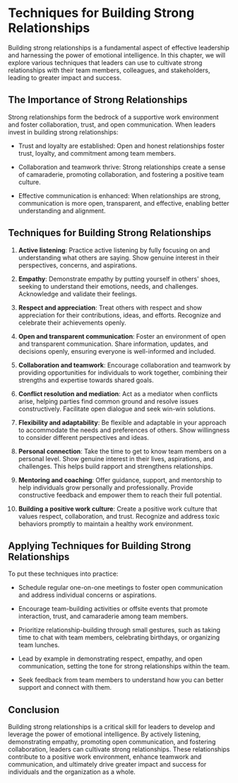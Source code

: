 Techniques for Building Strong Relationships
========================================================

Building strong relationships is a fundamental aspect of effective leadership and harnessing the power of emotional intelligence. In this chapter, we will explore various techniques that leaders can use to cultivate strong relationships with their team members, colleagues, and stakeholders, leading to greater impact and success.

The Importance of Strong Relationships
--------------------------------------

Strong relationships form the bedrock of a supportive work environment and foster collaboration, trust, and open communication. When leaders invest in building strong relationships:

* Trust and loyalty are established: Open and honest relationships foster trust, loyalty, and commitment among team members.

* Collaboration and teamwork thrive: Strong relationships create a sense of camaraderie, promoting collaboration, and fostering a positive team culture.

* Effective communication is enhanced: When relationships are strong, communication is more open, transparent, and effective, enabling better understanding and alignment.

Techniques for Building Strong Relationships
--------------------------------------------

1. **Active listening**: Practice active listening by fully focusing on and understanding what others are saying. Show genuine interest in their perspectives, concerns, and aspirations.

2. **Empathy**: Demonstrate empathy by putting yourself in others' shoes, seeking to understand their emotions, needs, and challenges. Acknowledge and validate their feelings.

3. **Respect and appreciation**: Treat others with respect and show appreciation for their contributions, ideas, and efforts. Recognize and celebrate their achievements openly.

4. **Open and transparent communication**: Foster an environment of open and transparent communication. Share information, updates, and decisions openly, ensuring everyone is well-informed and included.

5. **Collaboration and teamwork**: Encourage collaboration and teamwork by providing opportunities for individuals to work together, combining their strengths and expertise towards shared goals.

6. **Conflict resolution and mediation**: Act as a mediator when conflicts arise, helping parties find common ground and resolve issues constructively. Facilitate open dialogue and seek win-win solutions.

7. **Flexibility and adaptability**: Be flexible and adaptable in your approach to accommodate the needs and preferences of others. Show willingness to consider different perspectives and ideas.

8. **Personal connection**: Take the time to get to know team members on a personal level. Show genuine interest in their lives, aspirations, and challenges. This helps build rapport and strengthens relationships.

9. **Mentoring and coaching**: Offer guidance, support, and mentorship to help individuals grow personally and professionally. Provide constructive feedback and empower them to reach their full potential.

10. **Building a positive work culture**: Create a positive work culture that values respect, collaboration, and trust. Recognize and address toxic behaviors promptly to maintain a healthy work environment.

Applying Techniques for Building Strong Relationships
-----------------------------------------------------

To put these techniques into practice:

* Schedule regular one-on-one meetings to foster open communication and address individual concerns or aspirations.

* Encourage team-building activities or offsite events that promote interaction, trust, and camaraderie among team members.

* Prioritize relationship-building through small gestures, such as taking time to chat with team members, celebrating birthdays, or organizing team lunches.

* Lead by example in demonstrating respect, empathy, and open communication, setting the tone for strong relationships within the team.

* Seek feedback from team members to understand how you can better support and connect with them.

Conclusion
----------

Building strong relationships is a critical skill for leaders to develop and leverage the power of emotional intelligence. By actively listening, demonstrating empathy, promoting open communication, and fostering collaboration, leaders can cultivate strong relationships. These relationships contribute to a positive work environment, enhance teamwork and communication, and ultimately drive greater impact and success for individuals and the organization as a whole.
